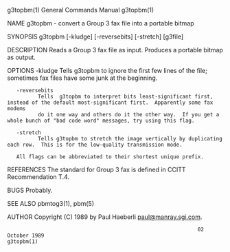 g3topbm(1)                                                    General Commands Manual                                                   g3topbm(1)

NAME
       g3topbm - convert a Group 3 fax file into a portable bitmap

SYNOPSIS
       g3topbm [-kludge] [-reversebits] [-stretch] [g3file]

DESCRIPTION
       Reads a Group 3 fax file as input.  Produces a portable bitmap as output.

OPTIONS
       -kludge
              Tells g3topbm to ignore the first few lines of the file; sometimes fax files have some junk at the beginning.

       -reversebits
              Tells  g3topbm to interpret bits least-significant first, instead of the default most-significant first.  Apparently some fax modems
              do it one way and others do it the other way.  If you get a whole bunch of "bad code word" messages, try using this flag.

       -stretch
              Tells g3topbm to stretch the image vertically by duplicating each row.  This is for the low-quality transmission mode.

       All flags can be abbreviated to their shortest unique prefix.

REFERENCES
       The standard for Group 3 fax is defined in CCITT Recommendation T.4.

BUGS
       Probably.

SEE ALSO
       pbmtog3(1), pbm(5)

AUTHOR
       Copyright (C) 1989 by Paul Haeberli <paul@manray.sgi.com>.

                                                                  02 October 1989                                                       g3topbm(1)
